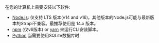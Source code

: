 在您的计算机上需要安装以下软件:

- [Node.js](https://nodejs.org): 仅支持 LTS 版本(v14 and v16)。其他版本的Node.js可能与最新版本的Strapi不兼容。最推荐使用是 14.x 版本。
- [npm](https://docs.npmjs.com/cli/v6/commands/npm-install) (仅v6版本) or [yarn](https://yarnpkg.com/getting-started/install) 来运行CLI安装脚本。
- [Python](https://www.python.org/downloads/) 当需要使用SQLite数据库时
